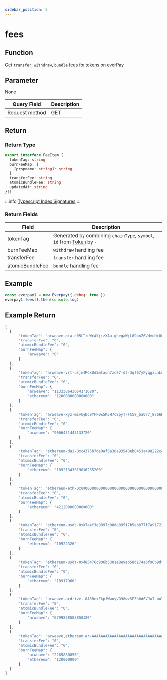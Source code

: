 ```yaml
---
sidebar_position: 5
---
```


# fees

## Function
Get `transfer`, `withdraw`, `bundle` fees for tokens on everPay

## Parameter
None

|Query Field|Description|
|---|---|
|Request method|GET|

## Return
### Return Type

```ts
export interface FeeItem {
  tokenTag: string
  burnFeeMap: {
    [propname: string]: string
  }
  transferFee: string
  atomicBundleFee: string
  updatedAt: string
}[]
```
:::info
[Typescript Index Signatures](https://www.typescriptlang.org/docs/handbook/2/objects.html#index-signatures)
:::

### Return Fields
|Field|Description|
|---|---|
|tokenTag|Generated by combining `chainType`, `symbol`, `id` from [Token](./info#token-field-description) by `-`|
|burnFeeMap|`withdraw` handling fee|
|transferFee|`transfer` handling fee|
|atomicBundleFee| `bundle` handling fee|
## Example

```js
const everpay1 = new Everpay({ debug: true })
everpay1.fees().then(console.log)
```

## Example Return
```js
[
  {
      "tokenTag": "arweave-pia-n05LTiuWcAYjizXAu-ghegaWjL89anZ6VdvuHcU6dno",
      "transferFee": "0",
      "atomicBundleFee": "0",
      "burnFeeMap": {
          "arweave": "0"
      }
  },
  {
      "tokenTag": "arweave-vrt-usjm4PCxUd5mtaon7zc97-dt-3qf67yPyqgzLnLqk5A",
      "transferFee": "0",
      "atomicBundleFee": "0",
      "burnFeeMap": {
          "arweave": "113330643064171680",
          "ethereum": "1200000000000000"
      }
  },
  {
      "tokenTag": "arweave-xyz-mzvUgNc8YFk0w5K5H7c8pyT-FC5Y_ba0r7_8766Kx74",
      "transferFee": "0",
      "atomicBundleFee": "0",
      "burnFeeMap": {
          "arweave": "9066451445133720"
      }
  },
  {
      "tokenTag": "ethereum-dai-0xc4375b7de8af5a38a93548eb8453a498222c4ff2",
      "transferFee": "0",
      "atomicBundleFee": "0",
      "burnFeeMap": {
          "ethereum": "10921343819056285200"
      }
  },
  {
      "tokenTag": "ethereum-eth-0x0000000000000000000000000000000000000000",
      "transferFee": "0",
      "atomicBundleFee": "0",
      "burnFeeMap": {
          "ethereum": "4212000000000000"
      }
  },
  {
      "tokenTag": "ethereum-usdc-0xb7a4f3e9097c08da09517b5ab877f7a917224ede",
      "transferFee": "0",
      "atomicBundleFee": "0",
      "burnFeeMap": {
          "ethereum": "10922326"
      }
  },
  {
      "tokenTag": "ethereum-usdt-0xd85476c906b5301e8e9eb58d174a6f96b9dfc5ee",
      "transferFee": "0",
      "atomicBundleFee": "0",
      "burnFeeMap": {
          "ethereum": "10917960"
      }
  },
  {
      "tokenTag": "arweave-ardrive--8A6RexFkpfWwuyVO98wzSFZh0d6VJuI-buTJvlwOJQ",
      "transferFee": "0",
      "atomicBundleFee": "0",
      "burnFeeMap": {
          "arweave": "6799838583850320"
      }
  },
  {
      "tokenTag": "arweave,ethereum-ar-AAAAAAAAAAAAAAAAAAAAAAAAAAAAAAAAAAAAAAAAAAA,0xcc9141efa8c20c7df0778748255b1487957811be",
      "transferFee": "0",
      "atomicBundleFee": "0",
      "burnFeeMap": {
          "arweave": "2265880856",
          "ethereum": "120000000"
      }
  }
]

```